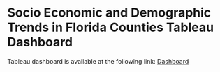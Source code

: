 # Socio Economic and Demographic Trends in Florida Counties Tableau Dashboard

Tableau dashboard is available at the following link: [Dashboard](https://public.tableau.com/app/profile/polina.baikova5835/viz/Project_Polina_Baikova/Dashboard1)
